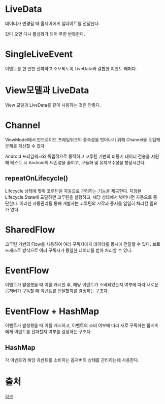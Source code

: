 
# LiveData
데이터가 변경될 때 옵저버에게 업데이트를 전달한다.

갔다 오면 다시 활성화가 되어 무한 반복한다.

# SingleLiveEvent
이벤트를 한 번만 전파하고 소모되도록 LiveData와 결합한 이벤트 래퍼다.

# View모델과 LiveData
View 모델과 LiveData를 같이 사용하는 것은 안좋다.

# Channel
ViewModel에서 안드로이드 프레임워크의 종속성을 벗어나기 위해 Channel을 도입해 문제를 개선할 수 있다.

Android 프레임워크와 독립적으로 동작하고 코루틴 기반의 비동기 데이터 전송을 지원해 테스트 시 Android의 의존성을 줄이고, 모듈화 및 유지보수성을 향상시킨다.

## repeatOnLifecycle()
Lifecycle 상태에 맞춰 코루틴을 자동으로 관리하는 기능을 제공한다.
지정된 Lifecycle.State에 도달하면 코루틴을 실행하고, 해당 상태에서 벗어나면 자동으로 중단한다. 이러한 자동관리를 통해 개발자는 코루틴의 시작과 중지를 일일히 처리할 필요가 없다.


# SharedFlow
코루틴 기반의 Flow를 사용하여 여러 구독자에게 데이터를 동시에 전달할 수 있다.
브로드캐스트 방식으로 여러 구독자가 동일한 데이터를 받아 처리할 수 있다.

# EventFlow
이벤트가 발생했을 때 이를 캐시한 후, 해당 이벤트가 소비되었는지 여부에 따라 새로운 옵저버가 구독할 때 이벤트를 전달할지를 결정하는 구조다.

# EventFlow + HashMap
이벤트가 발생했을 때 이를 캐시하고, 이벤트의 소비 여부에 따라 새로 구독하는 옵저버에게 이벤트를 전파할지 여부를 결정하는 구조다.

## HashMap
각 이벤트와 해당 이벤트를 소비하는 옵저버의 상태를 관리하는데 사용한다.

# 출처
[링크](https://www.youtube.com/watch?v=J0ZeznIBjF0)